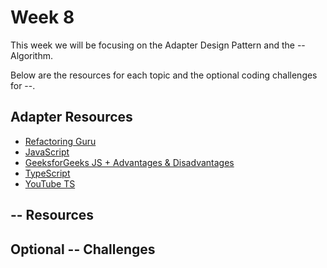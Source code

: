 # Week 8

This week we will be focusing on the Adapter Design Pattern and the -- Algorithm.

Below are the resources for each topic and the optional coding challenges for --.

## Adapter Resources

- [Refactoring Guru](https://refactoring.guru/design-patterns/adapter)
- [JavaScript](https://www.dofactory.com/javascript/design-patterns/adapter)
- [GeeksforGeeks JS + Advantages & Disadvantages](https://www.geeksforgeeks.org/adapter-method-javascript-design-patterns/)
- [TypeScript](https://refactoring.guru/design-patterns/adapter/typescript/example#example-0)
- [YouTube TS](https://www.youtube.com/live/JBu2ZTPgiKI?si=omfLHHACJBYQe9DA&t=2612)

## -- Resources

## Optional -- Challenges
